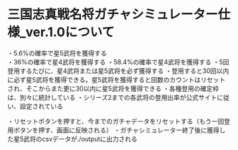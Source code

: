 # 三国志真戦名将ガチャシミュレーター仕様_ver.1.0について

・5.6%の確率で星5武将を獲得する<br> 
・36%の確率で星4武将を獲得する
・58.4%の確率で星4武将を獲得する
・5回登用するたびに、星4武将または星5武将を必ず獲得する
・登用すると30回以内に必ず星5武将を獲得できる。星5武将を獲得すると回数のカウントはリセットされ、そこからまた更に30以内に星5武将を獲得できる
・各種登用の確定枠は、別々に統計している
・シリーズ2までの各武将の登用出率が公式サイトに従い、設定されている

・リセットボタンを押すと、今までのガチャデータをリセットする（もう一回登用ボタンを押す、画面に反映される）
・ガチャシミュレーター終了後に獲得した星5武将のcsvデータが./outputに出力される
